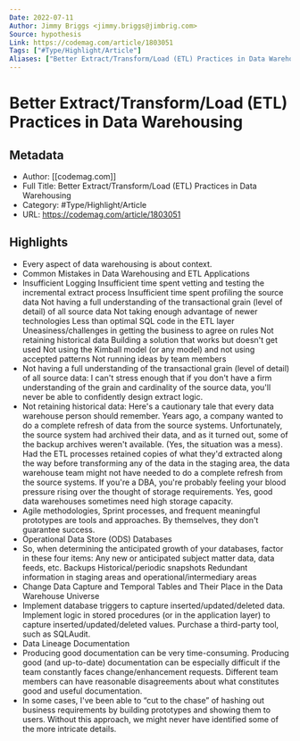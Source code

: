 ```yaml
---
Date: 2022-07-11
Author: Jimmy Briggs <jimmy.briggs@jimbrig.com>
Source: hypothesis
Link: https://codemag.com/article/1803051
Tags: ["#Type/Highlight/Article"]
Aliases: ["Better Extract/Transform/Load (ETL) Practices in Data Warehousing", "Better Extract/Transform/Load (ETL) Practices in Data Warehousing"]
---
```

# Better Extract/Transform/Load (ETL) Practices in Data Warehousing

## Metadata
- Author: [[codemag.com]]
- Full Title: Better Extract/Transform/Load (ETL) Practices in Data Warehousing
- Category: #Type/Highlight/Article
- URL: https://codemag.com/article/1803051

## Highlights
- Every aspect of data warehousing is about context.
- Common Mistakes in Data Warehousing and ETL Applications
- Insufficient Logging
  Insufficient time spent vetting and testing the incremental extract process
  Insufficient time spent profiling the source data
  Not having a full understanding of the transactional grain (level of detail) of all source data
  Not taking enough advantage of newer technologies
  Less than optimal SQL code in the ETL layer
  Uneasiness/challenges in getting the business to agree on rules
  Not retaining historical data
  Building a solution that works but doesn't get used
  Not using the Kimball model (or any model) and not using accepted patterns
  Not running ideas by team members
- Not having a full understanding of the transactional grain (level of detail) of all source data: I can't stress enough that if you don't have a firm understanding of the grain and cardinality of the source data, you'll never be able to confidently design extract logic.
- Not retaining historical data: Here's a cautionary tale that every data warehouse person should remember. Years ago, a company wanted to do a complete refresh of data from the source systems. Unfortunately, the source system had archived their data, and as it turned out, some of the backup archives weren't available. (Yes, the situation was a mess). Had the ETL processes retained copies of what they'd extracted along the way before transforming any of the data in the staging area, the data warehouse team might not have needed to do a complete refresh from the source systems. If you're a DBA, you're probably feeling your blood pressure rising over the thought of storage requirements. Yes, good data warehouses sometimes need high storage capacity.
- Agile methodologies, Sprint processes, and frequent meaningful prototypes are tools and approaches. By themselves, they don't guarantee success.
- Operational Data Store (ODS) Databases
- So, when determining the anticipated growth of your databases, factor in these four items:
  Any new or anticipated subject matter data, data feeds, etc.
  Backups
  Historical/periodic snapshots
  Redundant information in staging areas and operational/intermediary areas
- Change Data Capture and Temporal Tables and Their Place in the Data Warehouse Universe
- Implement database triggers to capture inserted/updated/deleted data.
  Implement logic in stored procedures (or in the application layer) to capture inserted/updated/deleted values.
  Purchase a third-party tool, such as SQLAudit.
- Data Lineage Documentation
- Producing good documentation can be very time-consuming.
  Producing good (and up-to-date) documentation can be especially difficult if the team constantly faces change/enhancement requests.
  Different team members can have reasonable disagreements about what constitutes good and useful documentation.
- In some cases, I've been able to “cut to the chase” of hashing out business requirements by building prototypes and showing them to users. Without this approach, we might never have identified some of the more intricate details.
